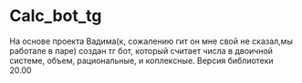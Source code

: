 # Calc_bot_tg
На основе проекта Вадима(к, сожалению гит он мне свой не сказал,мы работале в паре) создан тг бот, который считает числа в двоичной системе, объем, рациональные, и коплексные. 
Версия библиотеки 20.00
